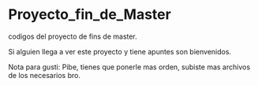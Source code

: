 # Proyecto_fin_de_Master
codigos del proyecto de fins de master.

Si alguien llega a ver este proyecto y tiene apuntes son bienvenidos.

Nota para gusti: Pibe, tienes que ponerle mas orden, subiste mas archivos de los necesarios bro.
